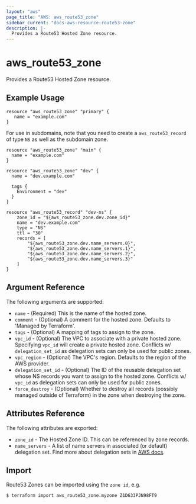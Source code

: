 ```yaml
---
layout: "aws"
page_title: "AWS: aws_route53_zone"
sidebar_current: "docs-aws-resource-route53-zone"
description: |-
  Provides a Route53 Hosted Zone resource.
---
```


# aws\_route53\_zone

Provides a Route53 Hosted Zone resource.

## Example Usage

```
resource "aws_route53_zone" "primary" {
   name = "example.com"
}
```

For use in subdomains, note that you need to create a
`aws_route53_record` of type `NS` as well as the subdomain
zone.

```
resource "aws_route53_zone" "main" {
  name = "example.com"
}

resource "aws_route53_zone" "dev" {
  name = "dev.example.com"

  tags {
    Environment = "dev"
  }
}

resource "aws_route53_record" "dev-ns" {
    zone_id = "${aws_route53_zone.dev.zone_id}"
    name = "dev.example.com"
    type = "NS"
    ttl = "30"
    records = [
        "${aws_route53_zone.dev.name_servers.0}",
        "${aws_route53_zone.dev.name_servers.1}",
        "${aws_route53_zone.dev.name_servers.2}",
        "${aws_route53_zone.dev.name_servers.3}"
    ]
}
```

## Argument Reference

The following arguments are supported:

* `name` - (Required) This is the name of the hosted zone.
* `comment` - (Optional) A comment for the hosted zone. Defaults to 'Managed by Terraform'.
* `tags` - (Optional) A mapping of tags to assign to the zone.
* `vpc_id` - (Optional) The VPC to associate with a private hosted zone. Specifying `vpc_id` will create a private hosted zone.
  Conflicts w/ `delegation_set_id` as delegation sets can only be used for public zones.
* `vpc_region` - (Optional) The VPC's region. Defaults to the region of the AWS provider.
* `delegation_set_id` - (Optional) The ID of the reusable delegation set whose NS records you want to assign to the hosted zone.
  Conflicts w/ `vpc_id` as delegation sets can only be used for public zones.
* `force_destroy` - (Optional) Whether to destroy all records (possibly managed outside of Terraform)
  in the zone when destroying the zone.

## Attributes Reference

The following attributes are exported:

* `zone_id` - The Hosted Zone ID. This can be referenced by zone records.
* `name_servers` - A list of name servers in associated (or default) delegation set.
  Find more about delegation sets in [AWS docs](https://docs.aws.amazon.com/Route53/latest/APIReference/actions-on-reusable-delegation-sets.html).


## Import

Route53 Zones can be imported using the `zone id`, e.g. 

```
$ terraform import aws_route53_zone.myzone Z1D633PJN98FT9
```

